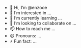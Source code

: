 - 👋 Hi, I’m @enzooe
- 👀 I’m interested in ...
- 🌱 I’m currently learning ...
- 💞️ I’m looking to collaborate on ...
- 📫 How to reach me ...
- 😄 Pronouns: ...
- ⚡ Fun fact: ...

<!---
enzooe/enzooe is a ✨ special ✨ repository because its `README.md` (this file) appears on your GitHub profile.
You can click the Preview link to take a look at your changes.
--->
